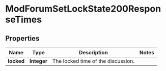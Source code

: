 

# ModForumSetLockState200ResponseTimes


## Properties

| Name | Type | Description | Notes |
|------------ | ------------- | ------------- | -------------|
|**locked** | **Integer** | The locked time of the discussion. |  |



